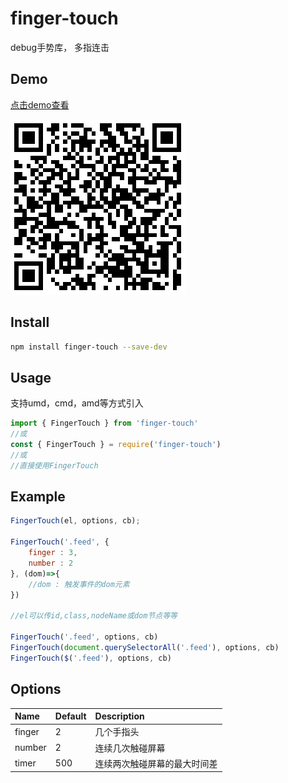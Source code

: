 # finger-touch

debug手势库， 多指连击

## Demo

[点击demo查看](https://braisedcakes666.github.io/touch/index.html)

![demo地址](./qrcode.png)

## Install

```bash
npm install finger-touch --save-dev
```

## Usage

支持umd，cmd，amd等方式引入

```javascript
import { FingerTouch } from 'finger-touch'
//或
const { FingerTouch } = require('finger-touch')
//或  
//直接使用FingerTouch
```

## Example

```javascript
FingerTouch(el, options, cb);

FingerTouch('.feed', {
    finger : 3,
    number : 2
}, (dom)=>{
    //dom : 触发事件的dom元素
})

//el可以传id,class,nodeName或dom节点等等

FingerTouch('.feed', options, cb)
FingerTouch(document.querySelectorAll('.feed'), options, cb)
FingerTouch($('.feed'), options, cb)
```

## Options

Name   | Default | Description
:----- | :------ | :-------------
finger | 2       | 几个手指头
number | 2       | 连续几次触碰屏幕
timer  | 500     | 连续两次触碰屏幕的最大时间差
